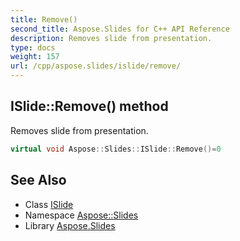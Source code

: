 ```yaml
---
title: Remove()
second_title: Aspose.Slides for C++ API Reference
description: Removes slide from presentation.
type: docs
weight: 157
url: /cpp/aspose.slides/islide/remove/
---
```

## ISlide::Remove() method


Removes slide from presentation.

```cpp
virtual void Aspose::Slides::ISlide::Remove()=0
```


## See Also

* Class [ISlide](./)
* Namespace [Aspose::Slides](../)
* Library [Aspose.Slides](../../)